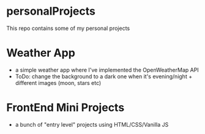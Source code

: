 # personalProjects
This repo contains some of my personal projects

# Weather App
- a simple weather app where I've implemented the OpenWeatherMap API
- ToDo: change the background to a dark one when it's evening/night + different images (moon, stars etc)

# FrontEnd Mini Projects
- a bunch of "entry level" projects using HTML/CSS/Vanilla JS
